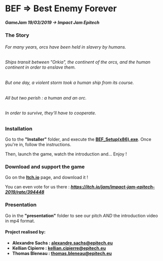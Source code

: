 # BEF => Best Enemy Forever
##### GameJam 19/03/2019 -> Impact Jam Epitech

### The Story
###### For many years, orcs have been held in slavery by humans.
###### Ships transit between "Orkia", the continent of the orcs, and the human continent in order to enslave them.
###### But one day, a violent storm took a human ship from its course.
###### All but two perish : a human and an orc.
###### In order to survive, they'll have to cooperate.

### Installation
Go to the **"Installer"** folder, and execute the [**BEF_Setup(x86).exe**](https://github.com/SachsA/BEF/tree/master/Installer).
Once you're in, follow the instructions.

Then, launch the game, watch the introduction and... Enjoy !

### Download and support the game  
Go on the  **[Itch.io](https://k-6pir.itch.io/best-enemy-forever)** page, and download it !

You can even vote for us there : ***https://itch.io/jam/impact-jam-epitech-2019/rate/394448***

### Presentation
Go in the **"presentation"** folder to see our pitch *AND* the introduction video in mp4 format.

#### Project realised by:
- **Alexandre Sachs : [alexandre.sachs@epitech.eu](https://github.com/SachsA)**
- **Kellian Cipierre : [kellian.cipierre@epitech.eu](https://github.com/K6PIR)**
- **Thomas Bleneau : [thomas.bleneau@epitech.eu](https://github.com/TBlenoX)**
